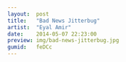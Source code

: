 ```yaml
---
layout:  post
title:   "Bad News Jitterbug"
artist:  "Eyal Amir"
date:    2014-05-07 22:23:00
preview: img/bad-news-jitterbug.jpg
gumid:   feDCc
---
```


<!-- vim: set tw=79 spell spelllang=en: -->
